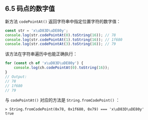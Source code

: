 ## 6.5 码点的数字值

新方法 `codePointAt()` 返回字符串中指定位置字符的数字值：

```js
const str = 'x\uD83D\uDE80y';
console.log(str.codePointAt(0).toString(16)); // 78
console.log(str.codePointAt(1).toString(16)); // 1f680
console.log(str.codePointAt(3).toString(16)); // 79
```

该方法在字符串遍历中也能正确执行：

```js
for (const ch of 'x\uD83D\uDE80y') {
    console.log(ch.codePointAt(0).toString(16));
}
// Output:
// 78
// 1f680
// 79
```

与 `codePointAt()` 对应的方法是 `String.fromCodePoint()` ：

```
> String.fromCodePoint(0x78, 0x1f680, 0x79) === 'x\uD83D\uDE80y'
true
```
